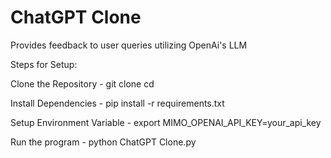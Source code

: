 # ChatGPT Clone
 Provides feedback to user queries utilizing OpenAi's LLM 

 
Steps for Setup:
 
 Clone the Repository - git clone <repository-url>
                        cd <repository-directory>
    
 Install Dependencies - pip install -r requirements.txt
    

 Setup Environment Variable - export MIMO_OPENAI_API_KEY=your_api_key
    
 Run the program - python ChatGPT Clone.py